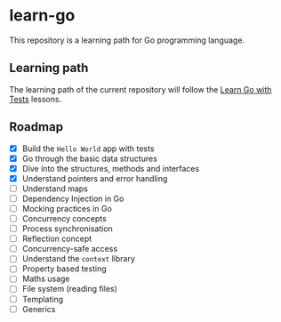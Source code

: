 # learn-go
This repository is a learning path for Go programming language.

## Learning path
The learning path of the current repository will follow the [Learn Go with Tests](https://quii.gitbook.io/learn-go-with-tests/) lessons.

## Roadmap
- [x] Build the `Hello World` app with tests
- [X] Go through the basic data structures
- [x] Dive into the structures, methods and interfaces
- [X] Understand pointers and error handling
- [ ] Understand maps
- [ ] Dependency Injection in Go
- [ ] Mocking practices in Go
- [ ] Concurrency concepts
- [ ] Process synchronisation
- [ ] Reflection concept
- [ ] Concurrency-safe access
- [ ] Understand the `context` library
- [ ] Property based testing
- [ ] Maths usage
- [ ] File system (reading files)
- [ ] Templating
- [ ] Generics